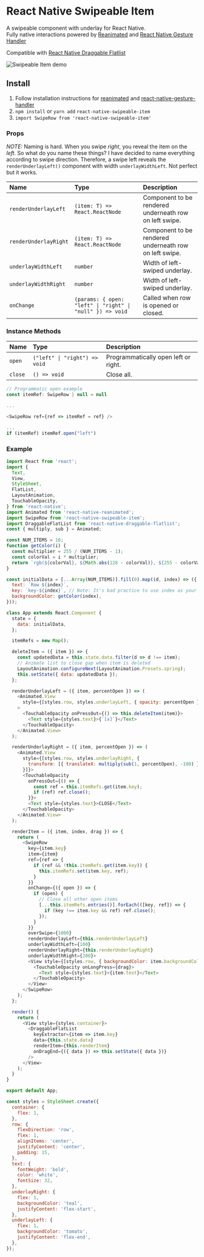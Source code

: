 # React Native Swipeable Item

A swipeable component with underlay for React Native.<br />
Fully native interactions powered by [Reanimated](https://github.com/kmagiera/react-native-reanimated) and [React Native Gesture Handler](https://github.com/kmagiera/react-native-gesture-handler)

Compatible with [React Native Draggable Flatlist](https://github.com/computerjazz/react-native-draggable-flatlist)

![Swipeable Item demo](https://i.imgur.com/fFCnQ0n.gif)

## Install
1. Follow installation instructions for [reanimated](https://github.com/kmagiera/react-native-reanimated) and [react-native-gesture-handler](https://github.com/kmagiera/react-native-gesture-handler)
2. `npm install` or `yarn add` `react-native-swipeable-item` 
3. `import SwipeRow from 'react-native-swipeable-item'`  

### Props

_NOTE:_ Naming is hard. When you swipe _right_, you reveal the item on the _left_. So what do you name these things? I have decided to name everything according to swipe direction. Therefore, a swipe left reveals the `renderUnderlayLeft()` component with width `underlayWidthLeft`. Not perfect but it works.

Name | Type | Description
:--- | :--- | :---
`renderUnderlayLeft` | `(item: T) => React.ReactNode` |  Component to be rendered underneath row on left swipe.
`renderUnderlayRight` | `(item: T) => React.ReactNode` |  Component to be rendered underneath row on left swipe.
`underlayWidthLeft` | `number` | Width of left-swiped underlay.
`underlayWidthRight` | `number` | Width of left-swiped underlay.
`onChange` | `(params: { open: "left" \| "right" \| "null" }) => void` |  Called when row is opened or closed.

### Instance Methods
Name | Type | Description
:--- | :--- | :---
`open` | `("left" \| "right") => void` |  Programmatically open left or right.
`close` | `() => void` | Close all.

```js
// Programmatic open example
const itemRef: SwipeRow | null = null

...

<SwipeRow ref={ref => itemRef = ref} />

...
if (itemRef) itemRef.open("left")
```

### Example
```javascript
import React from 'react';
import {
  Text,
  View,
  StyleSheet,
  FlatList,
  LayoutAnimation,
  TouchableOpacity,
} from 'react-native';
import Animated from 'react-native-reanimated';
import SwipeRow from 'react-native-swipeable-item';
import DraggableFlatList from 'react-native-draggable-flatlist';
const { multiply, sub } = Animated;

const NUM_ITEMS = 10;
function getColor(i) {
  const multiplier = 255 / (NUM_ITEMS - 1);
  const colorVal = i * multiplier;
  return `rgb(${colorVal}, ${Math.abs(128 - colorVal)}, ${255 - colorVal})`;
}

const initialData = [...Array(NUM_ITEMS)].fill(0).map((d, index) => ({
  text: `Row ${index}`,
  key: `key-${index}`, // Note: It's bad practice to use index as your key. Don't do it in production!
  backgroundColor: getColor(index),
}));

class App extends React.Component {
  state = {
    data: initialData,
  };

  itemRefs = new Map();

  deleteItem = ({ item }) => {
    const updatedData = this.state.data.filter(d => d !== item);
    // Animate list to close gap when item is deleted
    LayoutAnimation.configureNext(LayoutAnimation.Presets.spring);
    this.setState({ data: updatedData });
  };

  renderUnderlayLeft = ({ item, percentOpen }) => (
    <Animated.View
      style={[styles.row, styles.underlayLeft, { opacity: percentOpen }]} // Fade in on open
    >
      <TouchableOpacity onPressOut={() => this.deleteItem(item)}>
        <Text style={styles.text}>{`[x]`}</Text>
      </TouchableOpacity>
    </Animated.View>
  );

  renderUnderlayRight = ({ item, percentOpen }) => (
    <Animated.View
      style={[styles.row, styles.underlayRight, {
        transform: [{ translateX: multiply(sub(1, percentOpen), -100) }], // Translate from left on open
      }]}>
      <TouchableOpacity
        onPressOut={() => {
          const ref = this.itemRefs.get(item.key);
          if (ref) ref.close();
        }}>
        <Text style={styles.text}>CLOSE</Text>
      </TouchableOpacity>
    </Animated.View>
  );

  renderItem = ({ item, index, drag }) => {
    return (
      <SwipeRow
        key={item.key}
        item={item}
        ref={ref => {
          if (ref && !this.itemRefs.get(item.key)) {
            this.itemRefs.set(item.key, ref);
          }
        }}
        onChange={({ open }) => {
          if (open) {
            // Close all other open items
            [...this.itemRefs.entries()].forEach(([key, ref]) => {
              if (key !== item.key && ref) ref.close();
            });
          }
        }}
        overSwipe={1000}
        renderUnderlayLeft={this.renderUnderlayLeft}
        underlayWidthLeft={100}
        renderUnderlayRight={this.renderUnderlayRight}
        underlayWidthRight={200}>
        <View style={[styles.row, { backgroundColor: item.backgroundColor }]}>
          <TouchableOpacity onLongPress={drag}>
            <Text style={styles.text}>{item.text}</Text>
          </TouchableOpacity>
        </View>
      </SwipeRow>
    );
  };

  render() {
    return (
      <View style={styles.container}>
        <DraggableFlatList
          keyExtractor={item => item.key}
          data={this.state.data}
          renderItem={this.renderItem}
          onDragEnd={({ data }) => this.setState({ data })}
        />
      </View>
    );
  }
}

export default App;

const styles = StyleSheet.create({
  container: {
    flex: 1,
  },
  row: {
    flexDirection: 'row',
    flex: 1,
    alignItems: 'center',
    justifyContent: 'center',
    padding: 15,
  },
  text: {
    fontWeight: 'bold',
    color: 'white',
    fontSize: 32,
  },
  underlayRight: {
    flex: 1,
    backgroundColor: 'teal',
    justifyContent: 'flex-start',
  },
  underlayLeft: {
    flex: 1,
    backgroundColor: 'tomato',
    justifyContent: 'flex-end',
  },
});


```
